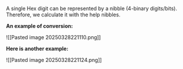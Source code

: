 A single Hex digit can be represented by a nibble (4-binary digits/bits). Therefore, we calculate it with the help nibbles.

**An example of conversion:**

![[Pasted image 20250328221110.png]]

**Here is another example:**

![[Pasted image 20250328221124.png]]